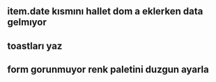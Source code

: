 ## item.date kısmını hallet dom a eklerken data gelmıyor
## toastları yaz
## form gorunmuyor renk paletini duzgun ayarla